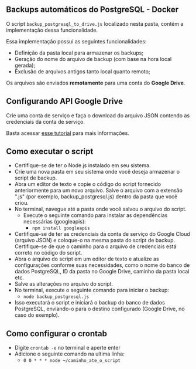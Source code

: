 ## Backups automáticos do PostgreSQL - Docker

O script `backup_postgresql_to_drive.js` localizado nesta pasta, contém a implementação dessa funcionalidade.

Essa implementação possui as seguintes funcionalidades:

- Definição da pasta local para armazenar os backups;
- Geração do nome do arquivo de backup (com base na hora local gerada);
- Exclusão de arquivos antigos tanto local quanto remoto;

Os arquivos são enviados **remotamente** para uma conta do **Google Drive**.

## Configurando API Google Drive

Crie uma conta de serviço e faça o download do arquivo JSON contendo as credenciais da conta de serviço.

Basta acessar [esse tutorial](https://www.labnol.org/google-api-service-account-220404) para mais informações.

## Como executar o script

- Certifique-se de ter o Node.js instalado em seu sistema.
- Crie uma nova pasta em seu sistema onde você deseja armazenar o script de backup.
- Abra um editor de texto e copie o código do script fornecido anteriormente para um novo arquivo. Salve o arquivo com a extensão ".js" (por exemplo, backup_postgresql.js) dentro da pasta que você criou.
- No terminal, navegue até a pasta onde você salvou o arquivo do script.
  - Execute o seguinte comando para instalar as dependências necessárias (googleapis):
    - `npm install googleapis`
- Certifique-se de ter as credenciais da conta de serviço do Google Cloud (arquivo JSON) e coloque-o na mesma pasta do script de backup. Certifique-se de que o caminho para o arquivo de credenciais está correto no código do script.
- Abra o arquivo do script em um editor de texto e atualize as configurações conforme suas necessidades, como o nome do banco de dados PostgreSQL, ID da pasta no Google Drive, caminho da pasta local etc.
- Salve as alterações no arquivo do script.
- No terminal, execute o seguinte comando para iniciar o backup:
  - `node backup_postgresql.js`
- Isso executará o script e iniciará o backup do banco de dados PostgreSQL, enviando-o para o destino configurado (Google Drive, no caso do exemplo).

## Como configurar o crontab

- Digite `crontab -e` no terminal e aperte enter
- Adicione o seguinte comando na ultima linha:
  - `0 0 * * * node ~/caminho_ate_o_script`
